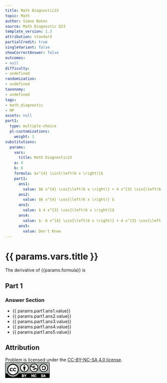 ```yaml
---
title: Math Diagnostic23
topic: Math
author: Simon Bates
source: Math Diagnostic Q23
template_version: 1.3
attribution: standard
partialCredit: true
singleVariant: false
showCorrectAnswer: false
outcomes:
- null
difficulty:
- undefined
randomization:
- undefined
taxonomy:
- undefined
tags:
- math_diagnostic
- MP
assets: null
part1:
  type: multiple-choice
  pl-customizations:
    weight: 1
substitutions:
  params:
    vars:
      title: Math Diagnostic23
    a: 4
    b: 6
    formula: $x^{4} \sin{\left(6 x \right)}$
    part1:
      ans1:
        value: $6 x^{4} \cos{\left(6 x \right)} + 4 x^{3} \sin{\left(6 x \right)}$
      ans2:
        value: $6 x^{4} \cos{\left(6 x \right)} $
      ans3:
        value: $ 4 x^{3} \cos{\left(6 x \right)}$
      ans4:
        value: $- 6 x^{4} \sin{\left(6 x \right)} + 4 x^{3} \cos{\left(6 x \right)}$
      ans5:
        value: Don't Know
---
```

# {{ params.vars.title }}
The derivative of {{params.formula}} is

## Part 1

### Answer Section

- {{ params.part1.ans1.value}}
- {{ params.part1.ans2.value}}
- {{ params.part1.ans3.value}}
- {{ params.part1.ans4.value}}
- {{ params.part1.ans5.value}}

## Attribution

Problem is licensed under the [CC-BY-NC-SA 4.0 license](https://creativecommons.org/licenses/by-nc-sa/4.0/).<br> ![The Creative Commons 4.0 license requiring attribution-BY, non-commercial-NC, and share-alike-SA license.](https://raw.githubusercontent.com/firasm/bits/master/by-nc-sa.png)